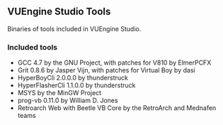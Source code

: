 ## VUEngine Studio Tools

Binaries of tools included in VUEngine Studio.

### Included tools

- GCC 4.7 by the GNU Project, with patches for V810 by ElmerPCFX
- Grit 0.8.6 by Jasper Vijn, with patches for Virtual Boy by dasi
- HyperBoyCli 2.0.0.0 by thunderstruck
- HyperFlasherCli 1.1.0.0 by thunderstruck
- MSYS by the MinGW Project
- prog-vb 0.11.0 by William D. Jones
- Retroarch Web with Beetle VB Core by the RetroArch and Mednafen teams